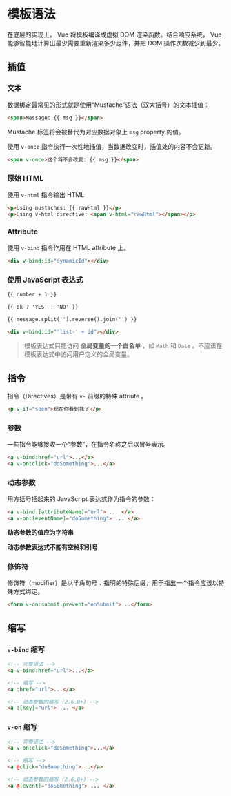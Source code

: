 # 模板语法

在底层的实现上， Vue 将模板编译成虚拟 DOM 渲染函数。结合响应系统， Vue 能够智能地计算出最少需要重新渲染多少组件，并把 DOM 操作次数减少到最少。

## 插值

### 文本

数据绑定最常见的形式就是使用“Mustache”语法（双大括号）的文本插值：

```html
<span>Message: {{ msg }}</span>
```

Mustache 标签将会被替代为对应数据对象上 `msg` property 的值。

使用 `v-once` 指令执行一次性地插值，当数据改变时，插值处的内容不会更新。

```html
<span v-once>这个将不会改变: {{ msg }}</span>
```

### 原始 HTML

使用 `v-html` 指令输出 HTML

```html
<p>Using mustaches: {{ rawHtml }}</p>
<p>Using v-html directive: <span v-html="rawHtml"></span></p>
```

### Attribute

使用 `v-bind` 指令作用在 HTML attribute 上。

```html
<div v-bind:id="dynamicId"></div>
```

### 使用  JavaScript 表达式

```html
{{ number + 1 }}

{{ ok ? 'YES' : 'NO' }}

{{ message.split('').reverse().join('') }}

<div v-bind:id="'list-' + id"></div>
```

> 模板表达式只能访问 **全局变量的一个白名单** ，如 `Math` 和 `Date` 。不应该在模板表达式中访问用户定义的全局变量。

## 指令

指令（Directives）是带有 `v-` 前缀的特殊 attriute 。

```html
<p v-if="seen">现在你看到我了</p>
```

### 参数

一些指令能够接收一个“参数”，在指令名称之后以冒号表示。

```html
<a v-bind:href="url">...</a>
<a v-on:click="doSomething">...</a>
```

### 动态参数

用方括号括起来的 JavaScript 表达式作为指令的参数：

```html
<a v-bind:[attributeName]="url"> ... </a>
<a v-on:[eventName]="doSomething"> ... </a>
```

**动态参数的值应为字符串**

**动态参数表达式不能有空格和引号**

### 修饰符

修饰符（modifier）是以半角句号 `.` 指明的特殊后缀，用于指出一个指令应该以特殊方式绑定。

```html
<form v-on:submit.prevent="onSubmit">...</form>
```

## 缩写

### `v-bind` 缩写

```html
<!-- 完整语法 -->
<a v-bind:href="url">...</a>

<!-- 缩写 -->
<a :href="url">...</a>

<!-- 动态参数的缩写 (2.6.0+) -->
<a :[key]="url"> ... </a>
```

### `v-on` 缩写

```html
<!-- 完整语法 -->
<a v-on:click="doSomething">...</a>

<!-- 缩写 -->
<a @click="doSomething">...</a>

<!-- 动态参数的缩写 (2.6.0+) -->
<a @[event]="doSomething"> ... </a>
```

